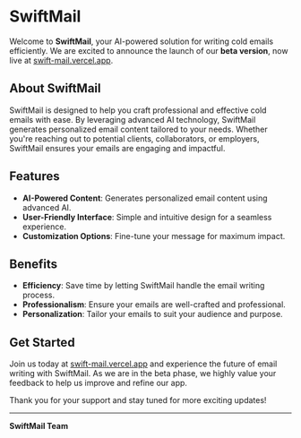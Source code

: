 # SwiftMail

Welcome to **SwiftMail**, your AI-powered solution for writing cold emails efficiently. We are excited to announce the launch of our **beta version**, now live at [swift-mail.vercel.app](https://swift-mail.vercel.app).

## About SwiftMail

SwiftMail is designed to help you craft professional and effective cold emails with ease. By leveraging advanced AI technology, SwiftMail generates personalized email content tailored to your needs. Whether you're reaching out to potential clients, collaborators, or employers, SwiftMail ensures your emails are engaging and impactful.

## Features

- **AI-Powered Content**: Generates personalized email content using advanced AI.
- **User-Friendly Interface**: Simple and intuitive design for a seamless experience.
- **Customization Options**: Fine-tune your message for maximum impact.

## Benefits

- **Efficiency**: Save time by letting SwiftMail handle the email writing process.
- **Professionalism**: Ensure your emails are well-crafted and professional.
- **Personalization**: Tailor your emails to suit your audience and purpose.

## Get Started

Join us today at [swift-mail.vercel.app](https://swift-mail.vercel.app) and experience the future of email writing with SwiftMail. As we are in the beta phase, we highly value your feedback to help us improve and refine our app.

Thank you for your support and stay tuned for more exciting updates!

---

**SwiftMail Team**
